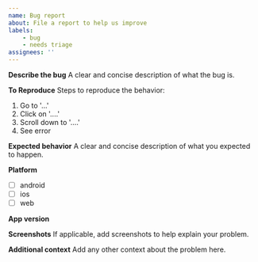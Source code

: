```yaml
---
name: Bug report
about: File a report to help us improve
labels: 
    - bug
    - needs triage
assignees: ''
---
```


**Describe the bug**
A clear and concise description of what the bug is.

**To Reproduce**
Steps to reproduce the behavior:
1. Go to '...'
2. Click on '....'
3. Scroll down to '....'
4. See error

**Expected behavior**
A clear and concise description of what you expected to happen.

**Platform**
- [ ] android
- [ ] ios
- [ ] web

**App version**

<!--- You can get this info from the App > About Us. --->

**Screenshots**
If applicable, add screenshots to help explain your problem.

**Additional context**
Add any other context about the problem here.
